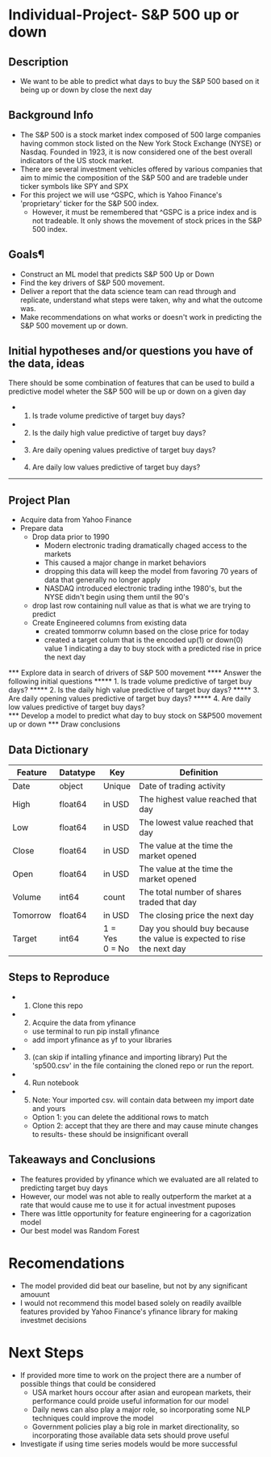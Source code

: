 # Individual-Project- S&P 500 up or down

## Description
* We want to be able to predict what days to buy the S&P 500 based on it being up or down by close the next day

## Background Info
* The S&P 500 is a stock market index composed of 500 large companies having common stock listed on the New York Stock Exchange (NYSE) or Nasdaq. Founded in 1923, it is now considered one of the best overall indicators of the US stock market.
* There are several investment vehicles offered by various companies that aim to mimic the composition of the S&P 500 and are tradeble under ticker symbols like SPY and SPX
* For this project we will use ^GSPC, which is Yahoo Finance's 'proprietary' ticker for the S&P 500 index. 
    * However, it must be remembered that ^GSPC is a price index and is not tradeable. It only shows the movement of stock prices in the S&P 500 index.

## Goals¶
* Construct an ML model that predicts S&P 500 Up or Down
* Find the key drivers of S&P 500 movement.
* Deliver a report that the data science team can read through and replicate, understand what steps were taken, why and what the outcome was.
* Make recommendations on what works or doesn't work in predicting the S&P 500 movement up or down.

## Initial hypotheses and/or questions you have of the data, ideas
There should be some combination of features that can be used to build a predictive model wheter the S&P 500 will be up or down on a given day
* 1. Is trade volume predictive of target buy days?
* 2. Is the daily high value predictive of target buy days?
* 3. Are daily opening values predictive of target buy days? 
* 4. Are daily low values predictive of target buy days?  
*****************************************
## Project Plan 
* Acquire data from Yahoo Finance 
* Prepare data
    * Drop data prior to 1990 
        * Modern electronic trading dramatically chaged access to the markets
        * This caused a major change in market behaviors 
        * dropping this data will keep the model from favoring 70 years of data that generally no longer apply 
        * NASDAQ introduced electronic trading inthe 1980's, but the NYSE didn't begin using them until the 90's
    * drop last row containing null value as that is what we are trying to predict 
    * Create Engineered columns from existing data
        * created tommorrw column based on the close price for today 
        * created a target colum that is the encoded up(1) or down(0) value 1 indicating a day to buy stock with a predicted rise in price the next day

*** Explore data in search of drivers of S&P 500 movement
    **** Answer the following initial questions
        ***** 1. Is trade volume predictive of target buy days?
        ***** 2. Is the daily high value predictive of target buy days?
        ***** 3. Are daily opening values predictive of target buy days? 
        ***** 4. Are daily low values predictive of target buy days?  
*** Develop a model to predict what day to buy stock on S&P500 movement up or down
*** Draw conclusions

## Data Dictionary

| Feature | Datatype | Key | Definition |
|---|---|---|---|
| Date | object | Unique | Date of trading activity |
| High | float64 | in USD | The highest value reached that day |
| Low | float64 | in USD | The lowest value reached that day |
| Close | float64 | in USD | The value at the time the market opened |
| Open | float64 | in USD | The value at the time the market opened |
| Volume | int64 | count | The total number of shares traded that day |
| Tomorrow | float64 | in USD | The closing price the next day |
| Target | int64 | 1 = Yes  <br>0 = No | Day you should buy because the value is expected to rise the next day |
## Steps to Reproduce
* 1. Clone this repo
* 2. Acquire the data from yfinance 
    * use terminal to run pip install yfinance 
    * add import yfinance as yf to your libraries
* 3. (can skip if intalling yfinance and importing library) Put the 'sp500.csv' in the file containing the cloned repo or run the report.  
* 4. Run notebook
* 5. Note: Your imported csv. will contain data between my import date and yours 
    * Option 1: you can delete the additional rows to match 
    * Option 2: accept that they are there and may cause minute changes to results- these should be insignificant overall
    
## Takeaways and Conclusions
* The features provided by yfinance which we evaluated are all related to predicting target buy days
* However, our model was not able to really outperform the market at a rate that would cause me to use it for actual investment puposes
* There was little opportunity for feature engineering for a cagorization model
* Our best model was Random Forest

# Recomendations
* The model provided did beat our baseline, but not by any significant amouunt
* I would not recommend this model based solely on readily availble features provided by Yahoo Finance's yfinance library for making investmet decisions
# Next Steps
* If provided more time to work on the project there are a number of possible things that could be considered
    * USA market hours occour after asian and european markets, their performance could proide useful information for our model
    * Daily news can also play a major role, so incorporating some NLP techniques could improve the model
    * Government policies play a big role in market directionality, so incorporating those available data sets should prove useful
* Investigate if using time series models would be more successful